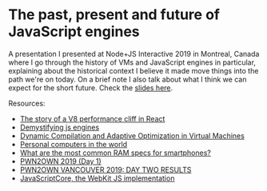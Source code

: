 # The past, present and future of JavaScript engines

A presentation I presented at Node+JS Interactive 2019 in Montreal, Canada where I go through the history of VMs and JavaScript engines in particular, explaining about the historical context I believe it made move things into the path we're on today. On a brief note I also talk about what I think we can expect for the short future. Check the [slides here](https://slides.com/a0viedo/the-past-present-and-future-of-js-engines).

Resources: 
- [The story of a V8 performance cliff in React](https://v8.dev/blog/react-cliff)
- [Demystifying js engines](https://github.com/a0viedo/demystifying-js-engines)
- [Dynamic Compilation and Adaptive Optimization in Virtual Machines](https://www.complang.tuwien.ac.at/andi/ACACES06.pdf)
- [Personal computers in the world](http://stats.areppim.com/stats/stats_pcxfcst.htm)
- [What are the most common RAM specs for smartphones?](https://mobiforge.com/news-comment/what-are-the-most-common-ram-specs-for-smartphones)
- [PWN2OWN 2019 (Day 1)](https://gbhackers.com/pwn2own-2019-day-1/)
- [PWN2OWN VANCOUVER 2019: DAY TWO RESULTS](https://www.zerodayinitiative.com/blog/2019/3/21/pwn2own-vancouver-2019-day-two-results)
- [JavaScriptCore, the WebKit JS implementation](https://wingolog.org/archives/2011/10/28/javascriptcore-the-webkit-js-implementation)
